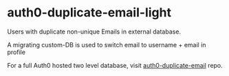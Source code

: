 # auth0-duplicate-email-light
Users with duplicate non-unique Emails in external database. 

A migrating custom-DB is used to switch email to username + email in profile

For a full Auth0 hosted two level database, visit [auth0-duplicate-email](https://github.com/abbaspour/auth0-duplicate-email) repo.

